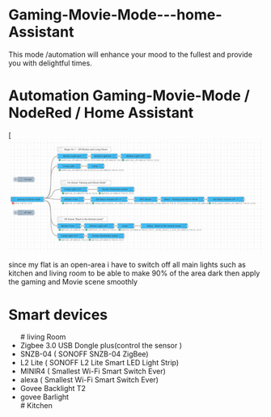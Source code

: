 # Gaming-Movie-Mode---home-Assistant
This mode /automation will enhance your mood to the fullest and provide you with delightful times.
 
# Automation Gaming-Movie-Mode / NodeRed / Home Assistant  
[![Screenshot of the frontend](https://raw.githubusercontent.com/hatemsms/Gaming-Movie-Mode---home-Assistant/refs/heads/main/G%26M.png)

since my flat is an open-area i have to switch off all main lights such as kitchen and living room to be able to make 90% of the area dark then apply the gaming and Movie scene smoothly 

# Smart devices
<ul>
  # living Room
  <li>Zigbee 3.0 USB Dongle plus(control the sensor )</li>
  <li>SNZB-04 ( SONOFF SNZB-04 ZigBee)</li>
  <li>L2 Lite ( SONOFF L2 Lite Smart LED Light Strip)</li>
  <li>MINIR4 ( Smallest Wi-Fi Smart Switch Ever)</li>
  <li>alexa ( Smallest Wi-Fi Smart Switch Ever)</li>
  <li>Govee Backlight T2 </li>
  <li>govee Barlight </li>
 # Kitchen
  <liTX ULTIMATE (SONOFF TX Ultimate Smart Touch Wall Switch) control 3 different lights plus chaging the fram effect light </li>
  
</ul>



